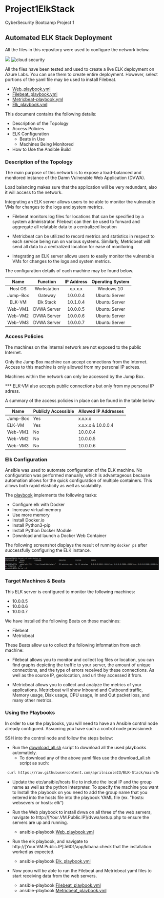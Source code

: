 # Project1ElkStack
CyberSecurity Bootcamp Project 1
## Automated ELK Stack Deployment

All the files in this repository were used to configure the network below.

![](Images/Diagram.png)
![cloud security](https://user-images.githubusercontent.com/95155860/172552719-47fac615-d9af-4d25-bdea-8ac23257b297.png)

All the files have been tested and used to create a live ELK deployment on Azure Labs. You can use them to create entire deployment. However, select portions of the yaml file may be used to install Filebeat.

  - [Web_playbook.yml](https://github.com/aprilnicole23/ELK-Stack/blob/main/Scripts/Web_playbook.yml)
  - [Filebeat_playbook.yml](https://github.com/aprilnicole23/ELK-Stack/blob/main/Scripts/Filebeat_playbook.yml)
  - [Metricbeat-playbook.yml](https://github.com/aprilnicole23/ELK-Stack/blob/main/Scripts/Metricbeat_playbook.yml)
  - [Elk_playbook.yml](https://github.com/aprilnicole23/ELK-Stack/blob/main/Scripts/Elk_playbook.yml)

This document contains the following details:
- Description of the Topology
- Access Policies
- ELK Configuration
  - Beats in Use
  - Machines Being Monitored
- How to Use the Ansible Build

### Description of the Topology

The main purpose of this network is to expose a load-balanced and monitored instance of the Damn Vulnerable Web Application (DVWA).

Load balancing makes sure that the application will be very redundant, also it will access to the network.

Integrating an ELK server allows users to be able to monitor the vulnerable VMs for changes to the logs and system metrics.

- Filebeat monitors log files for locations that can be specified by a system administrator. Filebeat can then be used to forward and aggregate all relatable data to a centralized location 

- Metricbeat can be utilized to record metrics and statistics in respect to each service being run on various systems. Similarly, Metricbeat will send all data to a centralized location for ease of monitoring.   

- Integrating an ELK server allows users to easily monitor the vulnerable VMs for changes to the logs and system metrics.

The configuration details of each machine may be found below.

|   Name   |   Function  |   IP Address   | Operating System |
|:--------:|:-----------:|:--------------:|:----------------:|
|  Host OS | Workstation |     x.x.x.x    |    Windows 10    |
| Jump-Box |   Gateway   |    10.0.0.4    |   Ubuntu Server  |
|  ELK-VM  |  Elk Stack  |    10.1.0.4    |   Ubuntu Server  |
|  Web-VM1 | DVWA Server |    10.0.0.5    |   Ubuntu Server  |
|  Web-VM2 | DVWA Server |    10.0.0.6    |   Ubuntu Server  |
|  Web-VM3 | DVWA Server |    10.0.0.7    |   Ubuntu Server  |

### Access Policies

The machines on the internal network are not exposed to the public Internet. 

Only the Jump Box machine can accept connections from the Internet. Access to this machine is only allowed from my personal IP adress.

Machines within the network can only be accessed by the Jump Box. 

*** ELK-VM also accepts public connections but only from my personal IP adress.

A summary of the access policies in place can be found in the table below.

| Name     | Publicly Accessible | Allowed IP Addresses      |
|----------|---------------------|----------------------     |
| Jump-Box | Yes                 | x.x.x.x                   |
| ELK-VM   | Yes                 | x.x.x.x & 10.0.0.4        |
| Web-VM1  | No                  | 10.0.0.4                  |
| Web-VM2  | No                  | 10.0.0.5                  |
| Web-VM3  | No                  | 10.0.0.6                  |

### Elk Configuration

Ansible was used to automate configuration of the ELK machine. No configuration was performed manually, which is advantageous because automation allows for the quick configuration of multiple containers. This allows both rapid elasticity as well as scalability. 

The [playbook](https://github.com/aprilnicole23/ELK-Stack/blob/main/Scripts/Elk_playbook.yml) implements the following tasks:

   - Configure elk with Docker
   - Increase virtual memory
   - Use more memory
   - Install Docker.io
   - Install Python3-pip
   - Install Python Docker Module
   - Download and launch a Docker Web Container

The following screenshot displays the result of running `docker ps` after successfully configuring the ELK instance.

![](Images/Capture.PNG)

### Target Machines & Beats
This ELK server is configured to monitor the following machines:

- 10.0.0.5
- 10.0.0.6
- 10.0.0.7

We have installed the following Beats on these machines:

- Filebeat
- Metricbeat

These Beats allow us to collect the following information from each machine:

- Filebeat allows you to monitor and collect log files or location, you can find graphs depicting the traffic to your server, the amount of unique connections, and the type of errors received by these connections. As well as the source IP, geolocation, and url they accessed it from.

- Metricbeat allows you to collect and analyze the metrics of your applications. Metricbeat will show Inbound and Outbound traffic, Memory usage, Disk usage, CPU usage, In and Out packet loss, and many other metrics.


### Using the Playbooks
In order to use the playbooks, you will need to have an Ansible control node already configured. Assuming you have such a control node provisioned: 

SSH into the control node and follow the steps below:

- Run the [download_all.sh](https://github.com/aprilnicole23/ELK-Stack/blob/main/Scripts/download_all.sh) script to download all the used playbooks automaticly.
  - To download any of the above yaml files use the download_all.sh script as such:
```sh
 curl https://raw.githubusercontent.com/aprilnicole23/ELK-Stack/main/Scripts/download_all.sh > download_all.sh && sudo chmod +x download_all.sh && sudo ./download_all.sh
```
- Update the etc/ansible/hosts file to include the local IP and the group name as well as the python interpreter. To specify the machine you want to Install the playbook on you need to add the group name that you entered into the hosts file into the playbook YAML file (ex. "hosts: websevers or hosts: elk")
- Run the Web playbook to install dvwa on all three of the web servers, navigate to http://[Your.VM.Public.IP]/dvwa/setup.php to ensure the servers are up and running.
  - ansible-playbook [Web_playbook.yml](https://github.com/aprilnicole23/ELK-Stack/blob/main/Scripts/Web_playbook.yml)

- Run the elk playbook, and navigate to http://[Your.VM.Public.IP]:5601/app/kibana check that the installation worked as expected.
  - ansible-playbook [Elk_playbook.yml](https://github.com/aprilnicole23/ELK-Stack/blob/main/Scripts/Elk_playbook.yml)

- Now yoou will be able to run the Filebeat and Metricbeat yaml files to start receiving data from the web servers.
  - ansible-playbook [Filebeat_playbook.yml](https://github.com/aprilnicole23/ELK-Stack/blob/main/Scripts/Filebeat_playbook.yml)
  - ansible-playbook [Metricbeat_playbook.yml](https://github.com/aprilnicole23/ELK-Stack/blob/main/Scripts/Metricbeat_playbook.yml)
